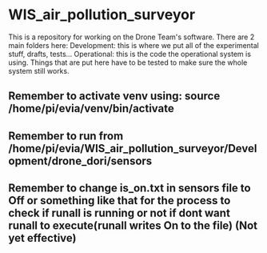 # WIS_air_pollution_surveyor
This is a repository for working on the Drone Team's software.
There are 2 main folders here: 
Development: this is where we put all of the experimental stuff, drafts, tests... 
Operational: this is the code the operational system is using. Things that are put here have to be tested to make sure the whole system still works. 

## Remember to activate venv using: source /home/pi/evia/venv/bin/activate
## Remember to run from /home/pi/evia/WIS_air_pollution_surveyor/Development/drone_dori/sensors
## Remember to change is_on.txt in sensors file to Off or something like that for the process to check if runall is running or not if dont want runall to execute(runall writes On to the file) (Not yet effective)

